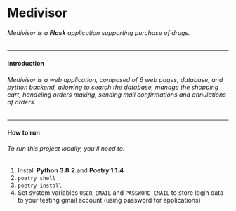 # Medivisor
###### Medivisor is a **Flask** application supporting purchase of drugs.
----
#### Introduction
###### Medivisor is a web application, composed of 6 web pages, database, and python backend, allowing to search the database, manage the shopping cart, handeling orders making, sending mail confirmations and annulations of orders.
----
#### How to run
###### To run this project locally, you'll need to:
1. Install **Python 3.8.2** and **Poetry 1.1.4**
2. `poetry shell`
3. `poetry install`
4. Set system variables `USER_EMAIL` and `PASSWORD_EMAIL` to store login data to your testing gmail account (using password for applications)
